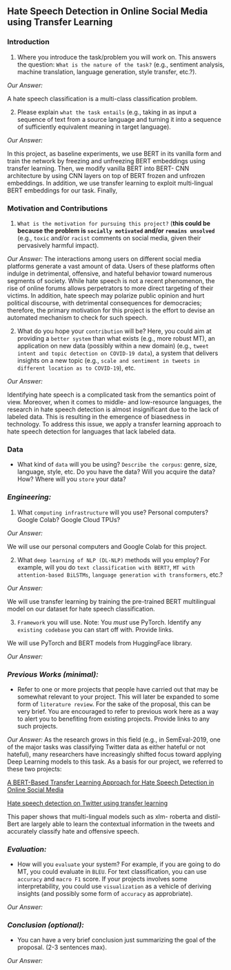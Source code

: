 ## Hate Speech Detection in Online Social Media using Transfer Learning

### Introduction

1. Where you introduce the task/problem you will work on. This answers the question: ``What is the nature of the task?`` (e.g., sentiment analysis, machine translation, language generation, style transfer, etc.?). 

*Our Answer:*

A hate speech classification is a multi-class classification problem. 

2. Please explain ``what the task entails`` (e.g., taking in as input a sequence of text from a source language and turning it into a sequence of sufficiently equivalent meaning in target language). 

*Our Answer:*

In this project, as baseline experiments, we use BERT in its vanilla form and train the network by freezing and unfreezing BERT embeddings using transfer learning.
Then, we modify vanilla BERT into BERT- CNN architecture by using CNN layers on top of BERT frozen and unfrozen embeddings.
In addition, we use transfer learning to exploit multi-lingual BERT embeddings for our task. 
Finally, 

### Motivation and Contributions


1. ``What is the motivation for pursuing this project?`` (**this could be because the problem is ``socially motivated`` and/or ``remains unsolved``** (e.g., ``toxic`` and/or ``racist`` comments on social media, given their pervasively harmful impact).  

*Our Answer:*
The interactions among users on different social media platforms generate a vast amount of data. 
Users of these platforms often indulge in detrimental, offensive, and hateful behavior toward numerous segments of society.
While hate speech is not a recent phenomenon, the rise of online forums allows perpetrators to more direct targeting of their victims. 
In addition, hate speech may polarize public opinion and hurt political discourse, with detrimental consequences for democracies;
therefore, the primary motivation for this project is the effort to devise an automated mechanism to check for such speech.

2.  What do you hope your ``contribution`` will be? Here, you could aim at providing a ``better system`` than what exists (e.g., more robust MT), 
an application on new data (possibly within a new domain) (e.g., ``tweet intent and topic detection on COVID-19 data``), 
a system that delivers insights on a new topic (e.g., ``scale and sentiment in tweets in different location as to COVID-19``), etc. 

*Our Answer:*

Identifying hate speech is a complicated task from the semantics point of view. Moreover,  when it comes to middle- and low-resource languages, the research in hate speech detection is almost insignificant due to the lack of labeled data. This is resulting in the emergence of biasedness in technology.
To address this issue, we apply a transfer learning approach to hate speech detection for languages that lack labeled data.


### Data
- What kind of ``data`` will you be using? ``Describe the corpus``: genre, size, language, style, etc. Do you have the data? Will you acquire the data? How? Where will you ``store`` your data? 



### *Engineering:*
1. What ``computing infrastructure`` will you use? Personal computers? Google Colab? Google Cloud TPUs?

*Our Answer:*

We will use our personal computers and Google Colab for this project.

2. What ``deep learning of NLP (DL-NLP)`` methods will you employ? For example, will you do ``text classification with BERT?``, ``MT with attention-based BiLSTMs``, ``language generation with transformers``, etc.? 

*Our Answer:*

We will use transfer learning by training the pre-trained BERT multilingual model on our dataset for hate speech classification.

3. ``Framework`` you will use. Note: You *must* use PyTorch. Identify any ``existing codebase`` you can start off with. Provide links.

We will use PyTorch and BERT models from HuggingFace library.

*Our Answer:*

### *Previous Works (minimal):*
- Refer to one or more projects that people have carried out that may be somewhat relevant to your project. This will later be expanded to some form of ``literature review``. For the sake of the proposal, this can be very brief. You are encouraged to refer to previous work here as a way to alert you to benefiting from existing projects. Provide links to any such projects.

*Our Answer:*
As the research grows in this field (e.g., in SemEval-2019, one of the major tasks was classifying Twitter data as either hateful or not hateful), many researchers have increasingly shifted focus toward applying Deep Learning models to this task. As a basis for our project, we referred to these two projects:

[A BERT-Based Transfer Learning Approach for Hate Speech Detection in Online Social Media](https://arxiv.org/pdf/1910.12574.pdf)

[Hate speech detection on Twitter using transfer learning](https://www.sciencedirect.com/science/article/abs/pii/S0885230822000110)

This paper shows that multi-lingual models such as xlm- roberta and distil-Bert are largely able to learn the contextual information in the tweets and accurately classify hate and offensive speech.



### *Evaluation:*
- How will you ``evaluate`` your system? For example, if you are going to do MT, you could evaluate in ``BLEU``. For text classification, you can use ``accuracy`` and ``macro F1`` score. If your projects involves some interpretability, you could use ``visualization`` as a vehicle of deriving insights (and possibly some form of ``accuracy`` as approbriate).

*Our Answer:*


### *Conclusion (optional):*
- You can have a very brief conclusion just summarizing the goal of the proposal. (2-3 sentences max).

*Our Answer:*

